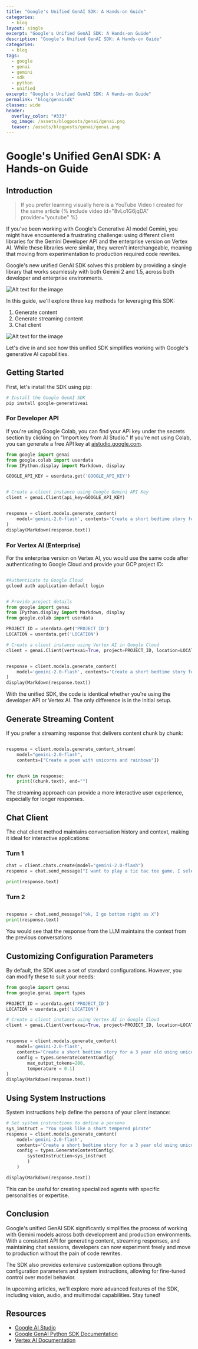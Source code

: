 ```yaml
---
title: "Google's Unified GenAI SDK: A Hands-on Guide"
categories:
  - blog
layout: single
excerpt: "Google's Unified GenAI SDK: A Hands-on Guide"
description: "Google's Unified GenAI SDK: A Hands-on Guide"
categories:
  - blog
tags:
  - google
  - genai
  - gemini
  - sdk
  - python
  - unified
excerpt: "Google's Unified GenAI SDK: A Hands-on Guide"
permalink: "blog/genaisdk"
classes: wide
header:
  overlay_color: "#333"
  og_image: /assets/blogposts/genai/genai.png
  teaser: /assets/blogposts/genai/genai.png
---
```



# Google's Unified GenAI SDK: A Hands-on Guide

## Introduction

> If you prefer learning visually here is a YouTube Video I created for the same article {% include video id="8vLo1G6jqDA" provider="youtube" %} 


If you've been working with Google's Generative AI model Gemini, you might have encountered a frustrating challenge: using different client libraries for the Gemini Developer API and the enterprise version on Vertex AI. While these libraries were similar, they weren't interchangeable, meaning that moving from experimentation to production required code rewrites.

Google's new unified GenAI SDK solves this problem by providing a single library that works seamlessly with both Gemini 2 and 1.5, across both developer and enterprise environments. 

![Alt text for the image](assets/blogposts/genai/genaisplit.png)

In this guide, we'll explore three key methods for leveraging this SDK:

1. Generate content
2. Generate streaming content
3. Chat client

![Alt text for the image](assets/blogposts/genai/pythonclient.png)

Let's dive in and see how this unified SDK simplifies working with Google's generative AI capabilities.

## Getting Started

First, let's install the SDK using pip:

```python
# Install the Google GenAI SDK
pip install google-generativeai
```


### For Developer API

If you're using Google Colab, you can find your API key under the secrets section by clicking on "Import key from AI Studio." If you're not using Colab, you can generate a free API key at [aistudio.google.com](https://aistudio.google.com).

```python
from google import genai
from google.colab import userdata
from IPython.display import Markdown, display

GOOGLE_API_KEY = userdata.get('GOOGLE_API_KEY')


# Create a client instance using Google Gemini API Key
client = genai.Client(api_key=GOOGLE_API_KEY)


response = client.models.generate_content(
    model='gemini-2.0-flash', contents='Create a short bedtime story for a 7 year old using unicorn and rainbows'
)
display(Markdown(response.text))

```

### For Vertex AI (Enterprise)

For the enterprise version on Vertex AI, you would use the same code after authenticating to Google Cloud and provide your GCP project ID:

```python

#Authenticate to Google Cloud 
gcloud auth application-default login

```

``` python 

# Provide project details
from google import genai
from IPython.display import Markdown, display
from google.colab import userdata

PROJECT_ID = userdata.get('PROJECT_ID')
LOCATION = userdata.get('LOCATION')

# Create a client instance using Vertex AI in Google Cloud
client = genai.Client(vertexai=True, project=PROJECT_ID, location=LOCATION)


response = client.models.generate_content(
    model='gemini-2.0-flash', contents='Create a short bedtime story for a 3 year old using unicorns and rainbows'
)
display(Markdown(response.text))

```


With the unified SDK, the code is identical whether you're using the developer API or Vertex AI. The only difference is in the initial setup.

## Generate Streaming Content

If you prefer a streaming response that delivers content chunk by chunk:

```python

response = client.models.generate_content_stream(
    model="gemini-2.0-flash",
    contents=["Create a poem with unicorns and rainbows"])


for chunk in response:
    print((chunk.text), end="")
```

The streaming approach can provide a more interactive user experience, especially for longer responses.

## Chat Client

The chat client method maintains conversation history and context, making it ideal for interactive applications:

### Turn 1
```python
chat = client.chats.create(model="gemini-2.0-flash")
response = chat.send_message("I want to play a tic tac toe game. I selected top right as X. Your turn")

print(response.text)
```

### Turn 2
``` python

response = chat.send_message("ok, I go bottom right as X")
print(response.text)

```
You would see that the response from the LLM maintains the context from the previous conversations


## Customizing Configuration Parameters

By default, the SDK uses a set of standard configurations. However, you can modify these to suit your needs:

```python
from google import genai
from google.genai import types

PROJECT_ID = userdata.get('PROJECT_ID')
LOCATION = userdata.get('LOCATION')

# Create a client instance using Vertex AI in Google Cloud
client = genai.Client(vertexai=True, project=PROJECT_ID, location=LOCATION)


response = client.models.generate_content(
    model='gemini-2.0-flash',
    contents='Create a short bedtime story for a 3 year old using unicorns and rainbows',
    config = types.GenerateContentConfig(
        max_output_tokens=200,
        temperature = 0.1)
)
display(Markdown(response.text))

```

## Using System Instructions

System instructions help define the persona of your client instance:

```python
# Set system instructions to define a persona
sys_instruct = "You speak like a short tempered pirate"
response = client.models.generate_content(
    model='gemini-2.0-flash',
    contents='Create a short bedtime story for a 3 year old using unicorns and rainbows',
    config = types.GenerateContentConfig(
        systemInstruction=sys_instruct
        )
    )

display(Markdown(response.text))
```

This can be useful for creating specialized agents with specific personalities or expertise.

## Conclusion

Google's unified GenAI SDK significantly simplifies the process of working with Gemini models across both development and production environments. With a consistent API for generating content, streaming responses, and maintaining chat sessions, developers can now experiment freely and move to production without the pain of code rewrites.

The SDK also provides extensive customization options through configuration parameters and system instructions, allowing for fine-tuned control over model behavior.

In upcoming articles, we'll explore more advanced features of the SDK, including vision, audio, and multimodal capabilities. Stay tuned!

## Resources

- [Google AI Studio](https://aistudio.google.com)
- [Google GenAI Python SDK Documentation](https://googleapis.github.io/python-genai/)
- [Vertex AI Documentation](https://cloud.google.com/vertex-ai/generative-ai/docs/sdks/overview)
